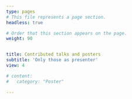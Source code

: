 ```yaml
---
type: pages
# This file represents a page section.
headless: true

# Order that this section appears on the page.
weight: 90


title: Contributed talks and posters
subtitle: 'Only those as presenter'
view: 4

# content:
#   category: "Poster"

---
```

